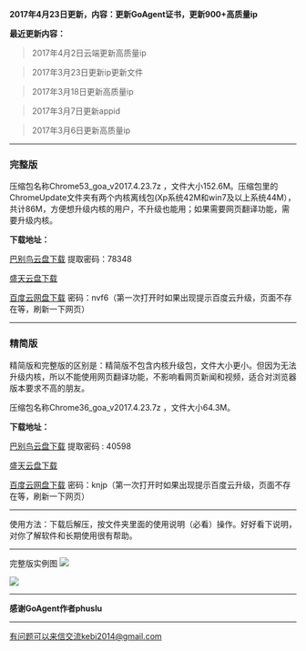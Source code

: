 **2017年4月23日更新，内容：更新GoAgent证书，更新900+高质量ip**


**最近更新内容：**

> 2017年4月2日云端更新高质量ip

> 2017年3月23日更新ip更新文件

> 2017年3月18日更新高质量ip

> 2017年3月7日更新appid

> 2017年3月6日更新高质量ip

***

### 完整版

压缩包名称Chrome53_goa_v2017.4.23.7z ，文件大小152.6M。压缩包里的ChromeUpdate文件夹有两个内核离线包(Xp系统42M和win7及以上系统44M），共计86M，方便想升级内核的用户，不升级也能用；如果需要网页翻译功能，需要升级内核。

**下载地址：**

[巴别鸟云盘下载](http://www.babel.cc/share.do?s=5773674419824848) 提取密码：78348

[盛天云盘下载](http://pan.stnts.com/s/BJksC3m)

[百度云网盘下载](http://pan.baidu.com/s/1qYRSwRq) 密码：nvf6（第一次打开时如果出现提示百度云升级，页面不存在等，刷新一下网页）


***

### 精简版

精简版和完整版的区别是：精简版不包含内核升级包，文件大小更小。但因为无法升级内核，所以不能使用网页翻译功能，不影响看网页新闻和视频，适合对浏览器版本要求不高的朋友。

压缩包名称Chrome36_goa_v2017.4.23.7z ，文件大小64.3M。

**下载地址：**

[巴别鸟云盘下载](http://www.babel.cc/share.do?s=2131173093753313) 提取密码 : 40598

[盛天云盘下载](http://pan.stnts.com/s/sL9iEeY)

[百度云网盘下载](http://pan.baidu.com/s/1o8g9nq6) 密码：knjp（第一次打开时如果出现提示百度云升级，页面不存在等，刷新一下网页）


***

使用方法：下载后解压，按文件夹里面的使用说明（必看）操作。好好看下说明，对你了解软件和长期使用很有帮助。

***
完整版实例图
![](https://raw.githubusercontent.com/Alvin9999/pac2/master/goagent综合版使用1.png)

![](https://raw.githubusercontent.com/Alvin9999/pac2/master/GOA1.png)


***

**感谢GoAgent作者phuslu**

***

有问题可以来信交流kebi2014@gmail.com
